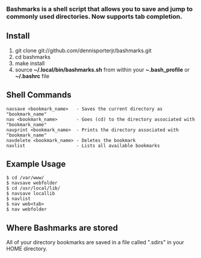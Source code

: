### Bashmarks is a shell script that allows you to save and jump to commonly used directories. Now supports tab completion.

## Install

1. git clone git://github.com/dennisporterjr/bashmarks.git
2. cd bashmarks
3. make install
4. source **~/.local/bin/bashmarks.sh** from within your **~.bash\_profile** or **~/.bashrc** file

## Shell Commands

    navsave <bookmark_name>   - Saves the current directory as "bookmark_name"
    nav <bookmark_name>       - Goes (cd) to the directory associated with "bookmark_name"
    navprint <bookmark_name>  - Prints the directory associated with "bookmark_name"
    navdelete <bookmark_name> - Deletes the bookmark
    navlist                   - Lists all available bookmarks
    
## Example Usage

    $ cd /var/www/
    $ navsave webfolder
    $ cd /usr/local/lib/
    $ navsave locallib
    $ navlist
    $ nav web<tab>
    $ nav webfolder

## Where Bashmarks are stored
    
All of your directory bookmarks are saved in a file called ".sdirs" in your HOME directory.
